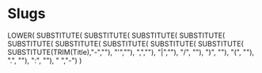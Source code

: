 # Slugs
LOWER(
  SUBSTITUTE(
    SUBSTITUTE(
      SUBSTITUTE(
        SUBSTITUTE(
          SUBSTITUTE(
            SUBSTITUTE(
              SUBSTITUTE(
                SUBSTITUTE(
                  SUBSTITUTE(
                    SUBSTITUTE(TRIM(Title),"-",""),
                  "'",""),
                ",",""),
              "|",""),
            "/", ""),
          ")", ""),
        "(", ""),
      ".", ""),
    ":", ""),
  " ","-")
)
